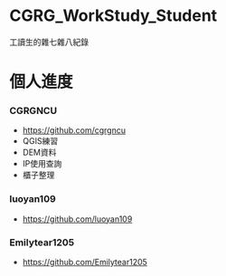 # CGRG_WorkStudy_Student
工讀生的雜七雜八紀錄

# 個人進度

### CGRGNCU
  + https://github.com/cgrgncu
  + QGIS練習
  + DEM資料
  + IP使用查詢
  + 櫃子整理

### luoyan109
  + https://github.com/luoyan109

### Emilytear1205
  + https://github.com/Emilytear1205
